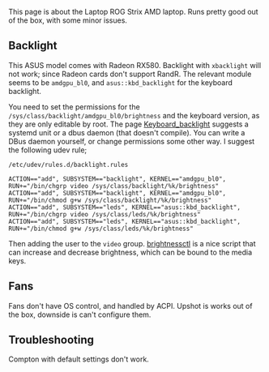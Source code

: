This page is about the Laptop ROG Strix AMD laptop. Runs pretty good out of the box, with some minor issues.

## Backlight

This ASUS model comes with Radeon RX580\. Backlight with `xbacklight` will not work; since Radeon cards don't support RandR. The relevant module seems to be `amdgpu_bl0`, and `asus::kbd_backlight` for the keyboard backlight.

You need to set the permissions for the `/sys/class/backlight/amdgpu_bl0/brightness` and the keyboard version, as they are only editable by root. The page [Keyboard_backlight](/index.php/Keyboard_backlight "Keyboard backlight") suggests a systemd unit or a dbus daemon (that doesn't compile). You can write a DBus daemon yourself, or change permissions some other way. I suggest the following udev rule;

 `/etc/udev/rules.d/backlight.rules` 
```
ACTION=="add", SUBSYSTEM=="backlight", KERNEL=="amdgpu_bl0", RUN+="/bin/chgrp video /sys/class/backlight/%k/brightness"
ACTION=="add", SUBSYSTEM=="backlight", KERNEL=="amdgpu_bl0", RUN+="/bin/chmod g+w /sys/class/backlight/%k/brightness"
ACTION=="add", SUBSYSTEM=="leds", KERNEL=="asus::kbd_backlight", RUN+="/bin/chgrp video /sys/class/leds/%k/brightness"
ACTION=="add", SUBSYSTEM=="leds", KERNEL=="asus::kbd_backlight", RUN+="/bin/chmod g+w /sys/class/leds/%k/brightness"

```

Then adding the user to the `video` group. [brightnessctl](https://aur.archlinux.org/packages/brightnessctl/) is a nice script that can increase and decrease brightness, which can be bound to the media keys.

## Fans

Fans don't have OS control, and handled by ACPI. Upshot is works out of the box, downside is can't configure them.

## Troubleshooting

Compton with default settings don't work.